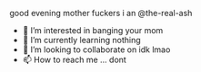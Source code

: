 good evening mother fuckers i an @the-real-ash
- 👀 I’m interested in banging your mom
- 🌱 I’m currently learning nothing
- 💞️ I’m looking to collaborate on idk lmao
- 📫 How to reach me ... dont

<!---
the-real-ash/the-real-ash is a ✨ special ✨ repository because its `README.md` (this file) appears on your GitHub profile.
You can click the Preview link to take a look at your changes.
--->
